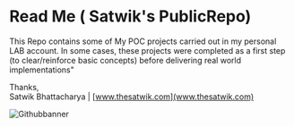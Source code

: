 # Read Me ( Satwik's PublicRepo)

This Repo contains some of My POC projects carried out in my personal LAB account. In some cases, these projects were completed as a first step (to clear/reinforce basic concepts) before delivering real world implementations" 


Thanks,  
Satwik Bhattacharya | [www.thesatwik.com](www.thesatwik.com)


![Githubbanner](https://github.com/thesatwik/PublicProjects/blob/main/00-SetupFiles-DummySite/Github.png) 

